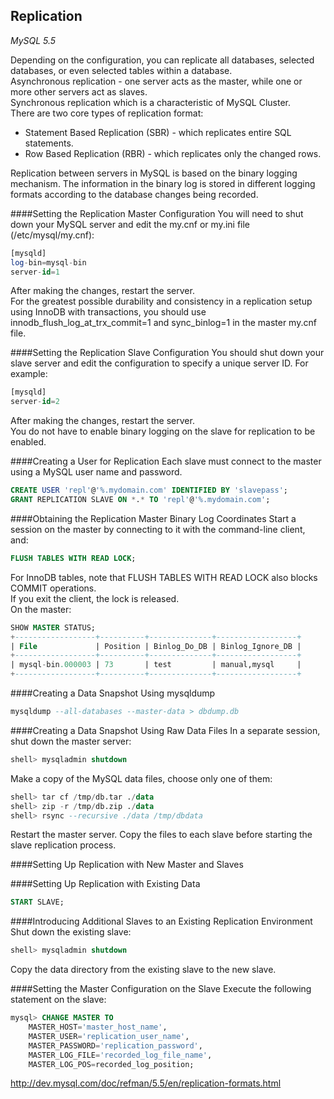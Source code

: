 Replication
-

*MySQL 5.5*

Depending on the configuration, you can replicate all databases, selected databases, or even selected tables within a database.
<br>Asynchronous replication - one server acts as the master, while one or more other servers act as slaves.
<br>Synchronous replication which is a characteristic of MySQL Cluster.
<br>There are two core types of replication format:
* Statement Based Replication (SBR) - which replicates entire SQL statements.
* Row Based Replication (RBR) - which replicates only the changed rows.

Replication between servers in MySQL is based on the binary logging mechanism. The information in the binary log is stored in different logging formats according to the database changes being recorded.

####Setting the Replication Master Configuration
You will need to shut down your MySQL server and edit the my.cnf or my.ini file (/etc/mysql/my.cnf):
````sql
[mysqld]
log-bin=mysql-bin
server-id=1
````
After making the changes, restart the server.
<br>For the greatest possible durability and consistency in a replication setup using InnoDB with transactions, you should use innodb_flush_log_at_trx_commit=1 and sync_binlog=1 in the master my.cnf file.

####Setting the Replication Slave Configuration
 You should shut down your slave server and edit the configuration to specify a unique server ID. For example:
````sql
[mysqld]
server-id=2
````
After making the changes, restart the server.
<br>You do not have to enable binary logging on the slave for replication to be enabled.

####Creating a User for Replication
Each slave must connect to the master using a MySQL user name and password.
````sql
CREATE USER 'repl'@'%.mydomain.com' IDENTIFIED BY 'slavepass';
GRANT REPLICATION SLAVE ON *.* TO 'repl'@'%.mydomain.com';
````

####Obtaining the Replication Master Binary Log Coordinates
Start a session on the master by connecting to it with the command-line client, and:
````sql
FLUSH TABLES WITH READ LOCK;
````
For InnoDB tables, note that FLUSH TABLES WITH READ LOCK also blocks COMMIT operations.
<br>If you exit the client, the lock is released.
<br>On the master:
````sql
SHOW MASTER STATUS;
+------------------+----------+--------------+------------------+
| File             | Position | Binlog_Do_DB | Binlog_Ignore_DB |
+------------------+----------+--------------+------------------+
| mysql-bin.000003 | 73       | test         | manual,mysql     |
+------------------+----------+--------------+------------------+
````

####Creating a Data Snapshot Using mysqldump
````sql
mysqldump --all-databases --master-data > dbdump.db
````

####Creating a Data Snapshot Using Raw Data Files
In a separate session, shut down the master server:
````sql
shell> mysqladmin shutdown
````
Make a copy of the MySQL data files, choose only one of them:
````sql
shell> tar cf /tmp/db.tar ./data
shell> zip -r /tmp/db.zip ./data
shell> rsync --recursive ./data /tmp/dbdata
````
Restart the master server. Copy the files to each slave before starting the slave replication process.

####Setting Up Replication with New Master and Slaves

####Setting Up Replication with Existing Data
````sql
START SLAVE;
````

####Introducing Additional Slaves to an Existing Replication Environment
Shut down the existing slave:
````sql
shell> mysqladmin shutdown
````
Copy the data directory from the existing slave to the new slave.

####Setting the Master Configuration on the Slave
Execute the following statement on the slave:
````sql
mysql> CHANGE MASTER TO
    MASTER_HOST='master_host_name',
    MASTER_USER='replication_user_name',
    MASTER_PASSWORD='replication_password',
    MASTER_LOG_FILE='recorded_log_file_name',
    MASTER_LOG_POS=recorded_log_position;
````




















http://dev.mysql.com/doc/refman/5.5/en/replication-formats.html